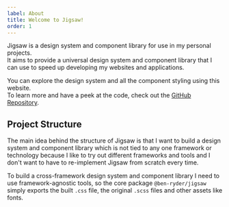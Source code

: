 ```yaml
---
label: About
title: Welcome to Jigsaw!
order: 1
---
```


Jigsaw is a design system and component library for use in my personal projects.  
It aims to provide a universal design system and component library that I can use to speed up developing my websites and applications.  

You can explore the design system and all the component styling using this website.  
To learn more and have a peek at the code, check out the [GitHub Repository](https://github.com/Ben-Ryder/jigsaw).


## Project Structure
The main idea behind the structure of Jigsaw is that I want to build a design system and component library
which is not tied to any one framework or technology because I like to try out different frameworks
and tools and I don't want to have to re-implement Jigsaw from scratch every time.

To build a cross-framework design system and component library I need to use framework-agnostic tools, so the core package `@ben-ryder/jigsaw`
simply exports the built `.css` file, the original `.scss` files and other assets like fonts.
